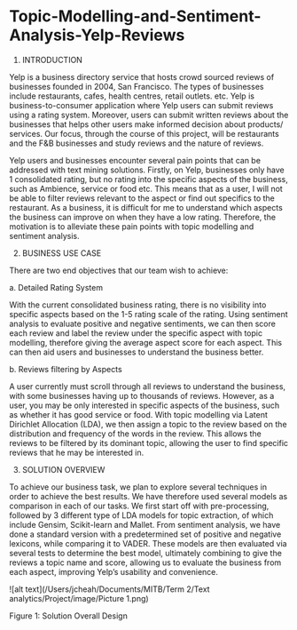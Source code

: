 # Topic-Modelling-and-Sentiment-Analysis-Yelp-Reviews


1. INTRODUCTION

Yelp is a business directory service that hosts crowd sourced reviews of businesses founded in 2004, San Francisco. The types of businesses include restaurants, cafes, health centres, retail outlets. etc. Yelp is business-to-consumer application where Yelp users can submit reviews using a rating system. Moreover, users can submit written reviews about the businesses that helps other users make informed decision about products/ services. Our focus, through the course of this project, will be restaurants and the F&B businesses and study reviews and the nature of reviews. 

Yelp users and businesses encounter several pain points that can be addressed with text mining solutions. Firstly, on Yelp, businesses only have 1 consolidated rating, but no rating into the specific aspects of the business, such as Ambience, service or food etc. This means that as a user, I will not be able to filter reviews relevant to the aspect or find out specifics to the restaurant. As a business, it is difficult for me to understand which aspects the business can improve on when they have a low rating. Therefore, the motivation is to alleviate these pain points with topic modelling and sentiment analysis.

2. BUSINESS USE CASE

There are two end objectives that our team wish to achieve:

a.	Detailed Rating System

With the current consolidated business rating, there is no visibility into specific aspects based on the 1-5 rating scale of the rating. Using sentiment analysis to evaluate positive and negative sentiments, we can then score each review and label the review under the specific aspect with topic modelling, therefore giving the average aspect score for each aspect. This can then aid users and businesses to understand the business better.

b.	Reviews filtering by Aspects

A user currently must scroll through all reviews to understand the business, with some businesses having up to thousands of reviews. However, as a user, you may be only interested in specific aspects of the business, such as whether it has good service or food. With topic modelling via Latent Dirichlet Allocation (LDA), we then assign a topic to the review based on the distribution and frequency of the words in the review. This allows the reviews to be filtered by its dominant topic, allowing the user to find specific reviews that he may be interested in.

3. SOLUTION OVERVIEW

To achieve our business task, we plan to explore several techniques in order to achieve the best results. We have therefore used several models as comparison in each of our tasks. We first start off with pre-processing, followed by 3 different type of LDA models for topic extraction, of which include Gensim, Scikit-learn and Mallet. From sentiment analysis, we have done a standard version with a predetermined set of positive and negative lexicons, while comparing it to VADER. These models are then evaluated via several tests to determine the best model, ultimately combining to give the reviews a topic name and score, allowing us to evaluate the business from each aspect, improving Yelp’s usability and convenience.


 ![alt text](/Users/jcheah/Documents/MITB/Term 2/Text analytics/Project/image/Picture 1.png)
 
 Figure 1: Solution Overall Design
